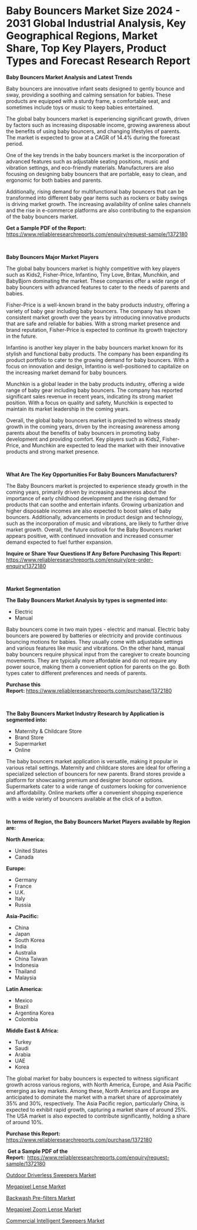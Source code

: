 <p><h1>Baby Bouncers Market Size 2024 - 2031 Global Industrial Analysis, Key Geographical Regions, Market Share, Top Key Players, Product Types and Forecast Research Report</h1></p><p><strong>Baby Bouncers Market Analysis and Latest Trends</strong></p>
<p><p>Baby bouncers are innovative infant seats designed to gently bounce and sway, providing a soothing and calming sensation for babies. These products are equipped with a sturdy frame, a comfortable seat, and sometimes include toys or music to keep babies entertained.</p><p>The global baby bouncers market is experiencing significant growth, driven by factors such as increasing disposable income, growing awareness about the benefits of using baby bouncers, and changing lifestyles of parents. The market is expected to grow at a CAGR of 14.4% during the forecast period. </p><p>One of the key trends in the baby bouncers market is the incorporation of advanced features such as adjustable seating positions, music and vibration settings, and eco-friendly materials. Manufacturers are also focusing on designing baby bouncers that are portable, easy to clean, and ergonomic for both babies and parents.</p><p>Additionally, rising demand for multifunctional baby bouncers that can be transformed into different baby gear items such as rockers or baby swings is driving market growth. The increasing availability of online sales channels and the rise in e-commerce platforms are also contributing to the expansion of the baby bouncers market.</p></p>
<p><strong>Get a Sample PDF of the Report:&nbsp;</strong> <a href="https://www.reliableresearchreports.com/enquiry/request-sample/1372180">https://www.reliableresearchreports.com/enquiry/request-sample/1372180</a></p>
<p>&nbsp;</p>
<p><strong>Baby Bouncers Major Market Players</strong></p>
<p><p>The global baby bouncers market is highly competitive with key players such as Kids2, Fisher-Price, Infantino, Tiny Love, Britax, Munchkin, and BabyBjorn dominating the market. These companies offer a wide range of baby bouncers with advanced features to cater to the needs of parents and babies.</p><p>Fisher-Price is a well-known brand in the baby products industry, offering a variety of baby gear including baby bouncers. The company has shown consistent market growth over the years by introducing innovative products that are safe and reliable for babies. With a strong market presence and brand reputation, Fisher-Price is expected to continue its growth trajectory in the future.</p><p>Infantino is another key player in the baby bouncers market known for its stylish and functional baby products. The company has been expanding its product portfolio to cater to the growing demand for baby bouncers. With a focus on innovation and design, Infantino is well-positioned to capitalize on the increasing market demand for baby bouncers.</p><p>Munchkin is a global leader in the baby products industry, offering a wide range of baby gear including baby bouncers. The company has reported significant sales revenue in recent years, indicating its strong market position. With a focus on quality and safety, Munchkin is expected to maintain its market leadership in the coming years.</p><p>Overall, the global baby bouncers market is projected to witness steady growth in the coming years, driven by the increasing awareness among parents about the benefits of baby bouncers in promoting baby development and providing comfort. Key players such as Kids2, Fisher-Price, and Munchkin are expected to lead the market with their innovative products and strong market presence.</p></p>
<p>&nbsp;</p>
<p><strong>What Are The Key Opportunities For Baby Bouncers Manufacturers?</strong></p>
<p><p>The Baby Bouncers market is projected to experience steady growth in the coming years, primarily driven by increasing awareness about the importance of early childhood development and the rising demand for products that can soothe and entertain infants. Growing urbanization and higher disposable incomes are also expected to boost sales of baby bouncers. Additionally, advancements in product design and technology, such as the incorporation of music and vibrations, are likely to further drive market growth. Overall, the future outlook for the Baby Bouncers market appears positive, with continued innovation and increased consumer demand expected to fuel further expansion.</p></p>
<p><strong>Inquire or Share Your Questions If Any Before Purchasing This Report:</strong> <a href="https://www.reliableresearchreports.com/enquiry/pre-order-enquiry/1372180">https://www.reliableresearchreports.com/enquiry/pre-order-enquiry/1372180</a></p>
<p>&nbsp;</p>
<p><strong>Market Segmentation</strong></p>
<p><strong>The Baby Bouncers Market Analysis by types is segmented into:</strong></p>
<p><ul><li>Electric</li><li>Manual</li></ul></p>
<p><p>Baby bouncers come in two main types - electric and manual. Electric baby bouncers are powered by batteries or electricity and provide continuous bouncing motions for babies. They usually come with adjustable settings and various features like music and vibrations. On the other hand, manual baby bouncers require physical input from the caregiver to create bouncing movements. They are typically more affordable and do not require any power source, making them a convenient option for parents on the go. Both types cater to different preferences and needs of parents.</p></p>
<p><strong>Purchase this Report:&nbsp;</strong><a href="https://www.reliableresearchreports.com/purchase/1372180">https://www.reliableresearchreports.com/purchase/1372180</a></p>
<p>&nbsp;</p>
<p><strong>The Baby Bouncers Market Industry Research by Application is segmented into:</strong></p>
<p><ul><li>Maternity & Childcare Store</li><li>Brand Store</li><li>Supermarket</li><li>Online</li></ul></p>
<p><p>The baby bouncers market application is versatile, making it popular in various retail settings. Maternity and childcare stores are ideal for offering a specialized selection of bouncers for new parents. Brand stores provide a platform for showcasing premium and designer bouncer options. Supermarkets cater to a wide range of customers looking for convenience and affordability. Online markets offer a convenient shopping experience with a wide variety of bouncers available at the click of a button.</p></p>
<p>&nbsp;</p>
<p><strong>In terms of Region, the Baby Bouncers Market Players available by Region are:</strong></p>
<p>
    <p> <strong> North America: </strong>
        <ul>
            <li>United States</li>
            <li>Canada</li>
        </ul>
        </p> 
    <p> <strong> Europe: </strong>
        <ul>
            <li>Germany</li>
            <li>France</li>
            <li>U.K.</li>
            <li>Italy</li>
            <li>Russia</li>
        </ul>
        </p> 
    <p> <strong> Asia-Pacific: </strong>
        <ul>
            <li>China</li>
            <li>Japan</li>
            <li>South Korea</li>
            <li>India</li>
            <li>Australia</li>
            <li>China Taiwan</li>
            <li>Indonesia</li>
            <li>Thailand</li>
            <li>Malaysia</li>
        </ul>
        </p> 
    <p> <strong> Latin America: </strong>
        <ul>
            <li>Mexico</li>
            <li>Brazil</li>
            <li>Argentina Korea</li>
            <li>Colombia</li>
        </ul>
        </p> 
    <p> <strong> Middle East & Africa: </strong>
        <ul>
            <li>Turkey</li>
            <li>Saudi</li>
            <li>Arabia</li>
            <li>UAE</li>
            <li>Korea</li>
        </ul>
    </p>
    </p>
<p><p>The global market for baby bouncers is expected to witness significant growth across various regions, with North America, Europe, and Asia Pacific emerging as key markets. Among these, North America and Europe are anticipated to dominate the market with a market share of approximately 35% and 30%, respectively. The Asia Pacific region, particularly China, is expected to exhibit rapid growth, capturing a market share of around 25%. The USA market is also expected to contribute significantly, holding a share of around 10%.</p></p>
<p><strong>Purchase this Report: </strong><a href="https://www.reliableresearchreports.com/purchase/1372180">https://www.reliableresearchreports.com/purchase/1372180</a></p>
<p>&nbsp;<strong>Get a Sample PDF of the Report:&nbsp;&nbsp;</strong><a href="https://www.reliableresearchreports.com/enquiry/request-sample/1372180">https://www.reliableresearchreports.com/enquiry/request-sample/1372180</a></p>
<p><strong></strong></p>
<p><p><a href="https://medium.com/@ameliahaley64/outdoor-driverless-sweepers-market-furnishes-information-on-market-share-market-trends-and-market-a65ab2e65b6d">Outdoor Driverless Sweepers Market</a></p><p><a href="https://medium.com/@ameliahaley64/megapixel-lense-market-insights-into-market-cagr-market-trends-and-growth-strategies-6be1649a61d2">Megapixel Lense Market</a></p><p><a href="https://medium.com/@ameliahaley64/decoding-backwash-pre-filters-market-metrics-market-share-trends-and-growth-patterns-bcafe582321a">Backwash Pre-filters Market</a></p><p><a href="https://medium.com/@ameliahaley64/megapixel-zoom-lense-market-analysis-its-cagr-market-segmentation-and-global-industry-overview-0e923c38149f">Megapixel Zoom Lense Market</a></p><p><a href="https://medium.com/@ameliahaley64/commercial-intelligent-sweepers-market-competitive-analysis-market-trends-and-forecast-to-2031-450a44c593fa">Commercial Intelligent Sweepers Market</a></p></p>
